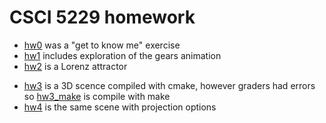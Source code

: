 # CSCI 5229 homework

+ [hw0](hw0) was a "get to know me" exercise
+ [hw1](hw1) includes exploration of the gears animation
+ [hw2](hw2) is a Lorenz attractor
* [hw3](hw3) is a 3D scence compiled with cmake, however graders had errors so [hw3_make](hw3_make) is compile with make
* [hw4](hw4) is the same scene with projection options